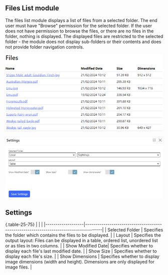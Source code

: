 ## Files List module
The files list module displays a list of files from a selected folder. The end user must have "Browse" permission for the 
selected folder.  If the user does not have permission to browse the files, or there are no files in the folder, nothing is displayed.  The 
displayed files are restricted to the selected folder - the module does not display sub-folders or their contents and does not provide 
folder navigation controls.

![Files List Module Screenshot](files-list.png)

![Settings](files-list-settings.png)

## Settings

{.table-25-75}
|                   |                                                                                      |
|-------------------|--------------------------------------------------------------------------------------|
| Selected Folder   | Specifies the folder which contains the files to be displayed.  |
| Layout            | Specifies the output layout: Files can be displayed in a table, ordered list, unordered list or as tiles in two columns.  |
| Show Modified Date| Specifies whether to display each file's last modified date.  |
| Show Size         | Specifies whether to display each file's size.  |
| Show Dimensions   | Specifies whether to display image dimensions (width and height). Dimensions are only displayed for image files. |

